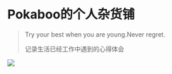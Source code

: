 # Pokaboo的个人杂货铺

> Try your best when you are young.Never regret. 
>
> 记录生活已经工作中遇到的心得体会

![](https://github.com/Pokaboo/mybolg/docs/icon/bug.png)
